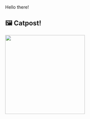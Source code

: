 Hello there!



## 🖼️ Catpost!

<sub>
    <img src="https://cdn2.thecatapi.com/images/duc.jpg" height="256">
</sub>


